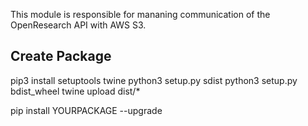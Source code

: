 This module is responsible for mananing communication of the OpenResearch API with AWS S3.

## Create Package

pip3 install setuptools twine 
python3 setup.py sdist
python3 setup.py bdist_wheel
twine upload dist/*

pip install YOURPACKAGE --upgrade